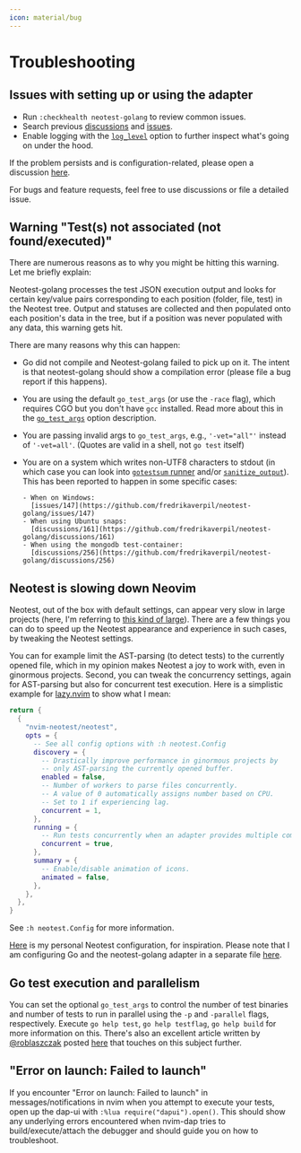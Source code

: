 ```yaml
---
icon: material/bug
---
```


# Troubleshooting

## Issues with setting up or using the adapter

- Run `:checkhealth neotest-golang` to review common issues.
- Search previous
  [discussions](https://github.com/fredrikaverpil/neotest-golang/discussions)
  and [issues](https://github.com/fredrikaverpil/neotest-golang/issues).
- Enable logging with the [`log_level`](config.md#log_level) option to further
  inspect what's going on under the hood.

If the problem persists and is configuration-related, please open a discussion
[here](https://github.com/fredrikaverpil/neotest-golang/discussions/new?category=configuration).

For bugs and feature requests, feel free to use discussions or file a detailed
issue.

## Warning "Test(s) not associated (not found/executed)"

There are numerous reasons as to why you might be hitting this warning. Let me
briefly explain:

Neotest-golang processes the test JSON execution output and looks for certain
key/value pairs corresponding to each position (folder, file, test) in the
Neotest tree. Output and statuses are collected and then populated onto each
position's data in the tree, but if a position was never populated with any
data, this warning gets hit.

There are many reasons why this can happen:

- Go did not compile and Neotest-golang failed to pick up on it. The intent is
  that neotest-golang should show a compilation error (please file a bug report
  if this happens).
- You are using the default `go_test_args` (or use the `-race` flag), which
  requires CGO but you don't have `gcc` installed. Read more about this in the
  [`go_test_args`](config.md#go_test_args) option description.
- You are passing invalid args to `go_test_args`, e.g., `'-vet="all"'` instead
  of `'-vet=all'`. (Quotes are valid in a shell, not `go test` itself)
- You are on a system which writes non-UTF8 characters to stdout (in which case
  you can look into [`gotestsum` runner](config.md#runner) and/or
  [`sanitize_output`](config.md#sanitize_output)). This has been reported to
  happen in some specific cases:

      - When on Windows:
        [issues/147](https://github.com/fredrikaverpil/neotest-golang/issues/147)
      - When using Ubuntu snaps:
        [discussions/161](https://github.com/fredrikaverpil/neotest-golang/discussions/161)
      - When using the mongodb test-container:
        [discussions/256](https://github.com/fredrikaverpil/neotest-golang/discussions/256)

## Neotest is slowing down Neovim

Neotest, out of the box with default settings, can appear very slow in large
projects (here, I'm referring to
[this kind of large](https://github.com/kubernetes/kubernetes)). There are a few
things you can do to speed up the Neotest appearance and experience in such
cases, by tweaking the Neotest settings.

You can for example limit the AST-parsing (to detect tests) to the currently
opened file, which in my opinion makes Neotest a joy to work with, even in
ginormous projects. Second, you can tweak the concurrency settings, again for
AST-parsing but also for concurrent test execution. Here is a simplistic example
for [lazy.nvim](https://github.com/folke/lazy.nvim) to show what I mean:

```lua
return {
  {
    "nvim-neotest/neotest",
    opts = {
      -- See all config options with :h neotest.Config
      discovery = {
        -- Drastically improve performance in ginormous projects by
        -- only AST-parsing the currently opened buffer.
        enabled = false,
        -- Number of workers to parse files concurrently.
        -- A value of 0 automatically assigns number based on CPU.
        -- Set to 1 if experiencing lag.
        concurrent = 1,
      },
      running = {
        -- Run tests concurrently when an adapter provides multiple commands to run.
        concurrent = true,
      },
      summary = {
        -- Enable/disable animation of icons.
        animated = false,
      },
    },
  },
}
```

See `:h neotest.Config` for more information.

[Here](https://github.com/fredrikaverpil/dotfiles/blob/main/nvim-fredrik/lua/fredrik/plugins/core/neotest.lua)
is my personal Neotest configuration, for inspiration. Please note that I am
configuring Go and the neotest-golang adapter in a separate file
[here](https://github.com/fredrikaverpil/dotfiles/blob/main/nvim-fredrik/lua/fredrik/plugins/lang/go.lua).

## Go test execution and parallelism

You can set the optional `go_test_args` to control the number of test binaries
and number of tests to run in parallel using the `-p` and `-parallel` flags,
respectively. Execute `go help test`, `go help testflag`, `go help build` for
more information on this. There's also an excellent article written by
[@roblaszczak](https://github.com/roblaszczak) posted
[here](https://threedots.tech/post/go-test-parallelism/) that touches on this
subject further.

## "Error on launch: Failed to launch"

If you encounter "Error on launch: Failed to launch" in messages/notifications in nvim when you attempt to execute your tests, open up the dap-ui with `:%lua require("dapui").open()`. This should show any underlying errors encountered when nvim-dap tries to build/execute/attach the debugger and should guide you on how to troubleshoot.
